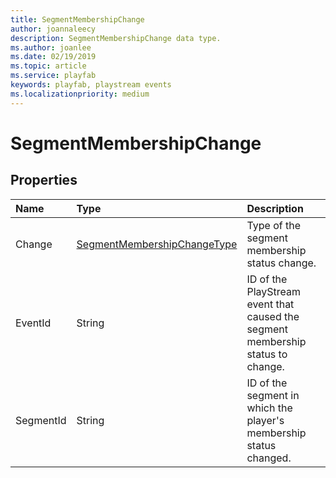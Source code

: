 ```yaml
---
title: SegmentMembershipChange
author: joannaleecy
description: SegmentMembershipChange data type.
ms.author: joanlee
ms.date: 02/19/2019
ms.topic: article
ms.service: playfab
keywords: playfab, playstream events
ms.localizationpriority: medium
---
```


# SegmentMembershipChange

## Properties

|Name|Type|Description|
| :--------------------|:-------------------|:----------------------|
|Change|[SegmentMembershipChangeType](segmentmembershipchangetype.md)|Type of the segment membership status change.|
|EventId|String|ID of the PlayStream event that caused the segment membership status to change.|
|SegmentId|String|ID of the segment in which the player's membership status changed.|
